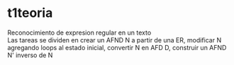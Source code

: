 # t1teoria
Reconocimiento de expresion regular en un texto\
 Las tareas se dividen en crear un AFND N a partir de una ER, modificar N agregando loops al estado inicial, convertir N en AFD D, construir un AFND N' inverso de N
